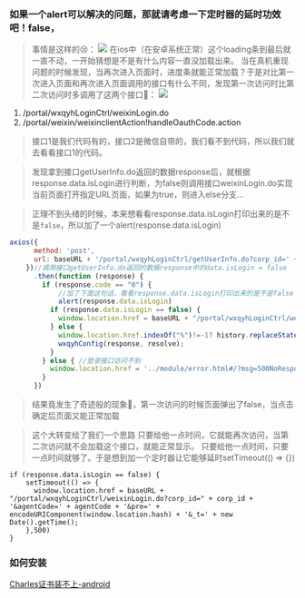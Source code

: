 ### 如果一个alert可以解决的问题，那就请考虑一下定时器的延时功效吧！false，
> 事情是这样的😢：
> ![](https://user-gold-cdn.xitu.io/2020/5/21/17234f6eadf04455?w=436&h=931&f=png&s=152306)
> 在ios中（在安卓系统正常）这个loading条到最后就一直不动，一开始猜想是不是有什么内容一直没加载出来。
> 当在真机重现问题的时候发现，当再次进入页面时，进度条就能正常加载？于是对比第一次进入页面和再次进入页面调用的接口有什么不同，发现第一次访问时比第二次访问时多调用了这两个接口🤔：
> ![](https://user-gold-cdn.xitu.io/2020/5/21/17234fa30e638e1a?w=859&h=286&f=png&s=67476)
1. /portal/wxqyhLoginCtrl/weixinLogin.do
2. /portal/weixin/weixinclientAction!handleOauthCode.action

>接口1是我们代码有的，接口2是微信自带的，我们看不到代码，所以我们就去看看接口1的代码。

>发现拿到接口getUserInfo.do返回的数据response后，就根据response.data.isLogin进行判断，为false则调用接口weixinLogin.do实现当前页面打开指定URL页面，如果为true，则进入else分支...

>正理不到头绪的时候，本来想看看response.data.isLogin打印出来的是不是`false`，所以加了一个alert(response.data.isLogin)
```JavaScript
axios({
      method: 'post',
      url: baseURL + '/portal/wxqyhLoginCtrl/getUserInfo.do?corp_id=' + corp_id + '&agentCode=' + agentCode
    })//调用接口getUserInfo.do返回的数据response中的data.isLogin = false
      .then(function (response) {
        if (response.code == "0") {
            //加了下面这句话，看看response.data.isLogin打印出来的是不是false
            alert(response.data.isLogin)
          if (response.data.isLogin == false) {
            window.location.href = baseURL + "/portal/wxqyhLoginCtrl/weixinLogin.do?corp_id=" + corp_id + '&agentCode=' + agentCode + '&pre=' + encodeURIComponent(window.location.hash);
          } else {
            window.location.href.indexOf("%")!=-1? history.replaceState(null,"",decodeURIComponent(window.location.href)):"";
            wxqyhConfig(response, resolve);
          }
        } else { //登录接口访问不到
          window.location.href = '../module/error.html#/?msg=500NoResponse';
        }
      })
```
>结果竟发生了奇迹般的现象🤔，第一次访问的时候页面弹出了false，当点击确定后页面又能正常加载

>这个大转变给了我们一个思路
>只要给他一点时间，它就能再次访问，当第二次访问就不会加载这个接口，就能正常显示。
>只要给他一点时间，只要一点时间就够了。于是想到加一个定时器让它能够延时setTimeout(() => {})
```
if (response.data.isLogin == false) {
    setTimeout(() => {
      window.location.href = baseURL + "/portal/wxqyhLoginCtrl/weixinLogin.do?corp_id=" + corp_id + '&agentCode=' + agentCode + '&pre=' + encodeURIComponent(window.location.hash) + '&_t=' + new Date().getTime();
    },500)
} 
```

### 如何安装
[Charles证书装不上-android](https://www.jianshu.com/p/e60cd3c5cbb2)